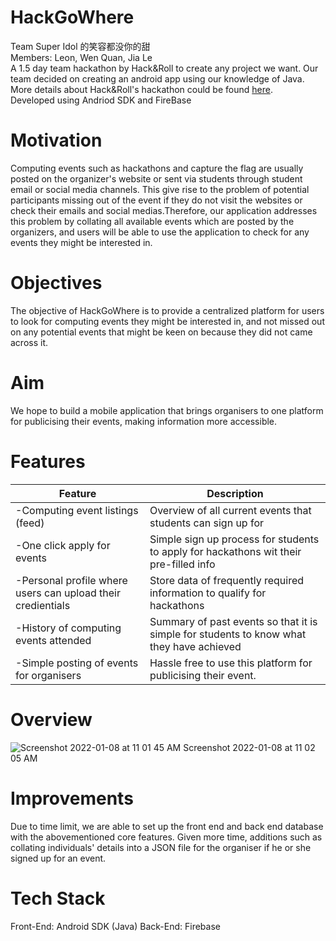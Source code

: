 # HackGoWhere
Team Super Idol 的笑容都没你的甜<br>
Members: Leon, Wen Quan, Jia Le<br>
A 1.5 day team hackathon by Hack&Roll to create any project we want. Our team decided on creating an android app using our knowledge of Java.<br>
More details about Hack&Roll's hackathon could be found [here](https://hacknroll.nushackers.org/). <br>
Developed using Andriod SDK and FireBase <br>

# Motivation
Computing events such as hackathons and capture the flag are usually posted on the organizer's website or sent via students through student email or social media channels. This give rise to the problem of potential participants missing out of the event if they do not visit the websites or check their emails and social medias.Therefore, our application addresses this problem by collating all available events which are posted by the organizers, and users will be able to use the application to check for any events they might be interested in.

# Objectives
The objective of HackGoWhere is to provide a centralized platform for users to look for computing events they might be interested in, and not missed out on any potential events that might be keen on because they did not came across it.

# Aim
We hope to build a mobile application that brings organisers to one platform for publicising their events, making information more accessible.

# Features
Feature | Description
------------ | -------------
-Computing event listings (feed) | Overview of all current events that students can sign up for
-One click apply for events | Simple sign up process for students to apply for hackathons wit their pre-filled info 
-Personal profile where users can upload their credientials | Store data of frequently required information to qualify for hackathons
-History of computing events attended | Summary of past events so that it is simple for students to know what they have achieved
-Simple posting of events for organisers | Hassle free to use this platform for publicising their event.

# Overview
![![Screenshot 2022-01-08 at 11 01 45 AM](https://user-images.githubusercontent.com/77206005/148629506-f4a52665-5b89-4e61-acca-895a447d131d.png)
Screenshot 2022-01-08 at 11 02 05 AM](https://user-images.githubusercontent.com/77206005/148629493-562acd41-0032-4a61-852a-39c25982d742.png)



# Improvements
Due to time limit, we are able to set up the front end and back end database with the abovementioned core features. Given more time, additions such as collating individuals' details into a JSON file for the organiser if he or she signed up for an event.

# Tech Stack
Front-End: Android SDK (Java)
Back-End: Firebase



